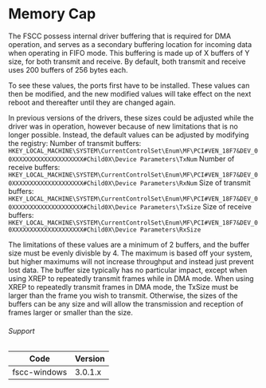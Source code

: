 # Memory Cap

The FSCC possess internal driver buffering that is required for DMA operation, and serves as a secondary buffering location for incoming data when operating in FIFO mode. This buffering is made up of X buffers of Y size, for both transmit and receive. By default, both transmit and receive uses 200 buffers of 256 bytes each.

To see these values, the ports first have to be installed. These values can then be modified, and the new modified values will take effect on the next reboot and thereafter until they are changed again. 

In previous versions of the drivers, these sizes could be adjusted while the driver was in operation, however because of new limitations that is no longer possible. Instead, the default values can be adjusted by modifying the registry:
Number of transmit buffers: `HKEY_LOCAL_MACHINE\SYSTEM\CurrentControlSet\Enum\MF\PCI#VEN_18F7&DEV_00XXXXXXXXXXXXXXXXXXXX#Child0X\Device Parameters\TxNum`
Number of receive buffers: `HKEY_LOCAL_MACHINE\SYSTEM\CurrentControlSet\Enum\MF\PCI#VEN_18F7&DEV_00XXXXXXXXXXXXXXXXXXXX#Child0X\Device Parameters\RxNum`
Size of transmit buffers: `HKEY_LOCAL_MACHINE\SYSTEM\CurrentControlSet\Enum\MF\PCI#VEN_18F7&DEV_00XXXXXXXXXXXXXXXXXXXX#Child0X\Device Parameters\TxSize`
Size of receive buffers: `HKEY_LOCAL_MACHINE\SYSTEM\CurrentControlSet\Enum\MF\PCI#VEN_18F7&DEV_00XXXXXXXXXXXXXXXXXXXX#Child0X\Device Parameters\RxSize`

The limitations of these values are a minimum of 2 buffers, and the buffer size must be evenly divisble by 4. The maximum is based off your system, but higher maximums will not increase throughput and instead just prevent lost data. The buffer size typically has no particular impact, except when using XREP to repeatedly transmit frames while in DMA mode. When using XREP to repeatedly transmit frames in DMA mode, the TxSize must be larger than the frame you wish to transmit. Otherwise, the sizes of the buffers can be any size and will allow the transmission and reception of frames larger or smaller than the size.

###### Support
| Code  | Version |
| ----- | ------- |
| fscc-windows | 3.0.1.x |
